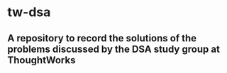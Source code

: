 # tw-dsa

## A repository to record the solutions of the problems discussed by the DSA study group at ThoughtWorks
